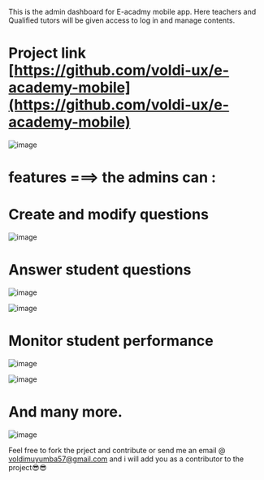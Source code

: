 This is the admin dashboard for E-acadmy mobile app. Here  teachers and Qualified tutors will be given access to log in and manage contents.
# Project link [https://github.com/voldi-ux/e-academy-mobile](https://github.com/voldi-ux/e-academy-mobile) 
 ![image](https://github.com/S-ciz/e-academy-1/assets/95995178/5ec1b634-3367-48c0-ab07-b2b20050964a)

# features ===> the admins can :
# Create and modify questions 
![image](https://github.com/S-ciz/e-academy-1/assets/95995178/e4742042-181d-4f5b-bf86-1933d7953944)

# Answer student questions 
![image](https://github.com/S-ciz/e-academy-1/assets/95995178/dcf0ccfc-267d-4e9a-a77c-4bc7eb3ab6cd) 

![image](https://github.com/S-ciz/e-academy-1/assets/95995178/1704c852-6825-48dd-a196-3ede3400cb18)

# Monitor student performance 
![image](https://github.com/S-ciz/e-academy-1/assets/95995178/6bb53db1-6376-440e-8b89-5b50014a8bee) 

![image](https://github.com/S-ciz/e-academy-1/assets/95995178/56048e1e-0f4d-45d6-91b7-fa5d80cc2030)

# And many more. 
![image](https://github.com/S-ciz/e-academy-1/assets/95995178/caeaea64-4d5c-47f0-b781-b44bd5712a3d)


Feel free to fork the prject and contribute or send me an email @ voldimuyumba57@gmail.com and i will add you as a contributor to the project😎😎 
